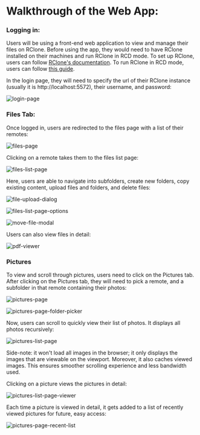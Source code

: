 # Walkthrough of the Web App:

### Logging in:

Users will be using a front-end web application to view and manage their files on RClone. Before using the app, they would need to have RClone installed on their machines and run RClone in RCD mode. To set up RClone, users can follow [RClone's documentation](https://rclone.org/docs/). To run RClone in RCD mode, users can follow [this guide](https://rclone.org/commands/rclone_rcd/).

In the login page, they will need to specify the url of their RClone instance (usually it is http://localhost:5572), their username, and password:

![login-page](screenshots/login-page.png)

### Files Tab:

Once logged in, users are redirected to the files page with a list of their remotes:

![files-page](screenshots/files-page.png)

Clicking on a remote takes them to the files list page:

![files-list-page](screenshots/files-list-page.png)

Here, users are able to navigate into subfolders, create new folders, copy existing content, upload files and folders, and delete files:

![file-upload-dialog](screenshots/file-upload-dialog.png)

![files-list-page-options](screenshots/files-list-page-options.png)

![move-file-modal](screenshots/move-file-modal.png)

Users can also view files in detail:

![pdf-viewer](screenshots/pdf-viewer.png)

### Pictures

To view and scroll through pictures, users need to click on the Pictures tab. After clicking on the Pictures tab, they will need to pick a remote, and a subfolder in that remote containing their photos:

![pictures-page](screenshots/pictures-page.png)

![pictures-page-folder-picker](screenshots/pictures-page-folder-picker.png)

Now, users can scroll to quickly view their list of photos. It displays all photos recursively:

![pictures-list-page](screenshots/pictures-list-page.png)

Side-note: it won't load all images in the browser; it only displays the images that are viewable on the viewport. Moreover, it also caches viewed images. This ensures smoother scrolling experience and less bandwidth used.

Clicking on a picture views the pictures in detail:

![pictures-list-page-viewer](screenshots/pictures-list-page-viewer.png)

Each time a picture is viewed in detail, it gets added to a list of recently viewed pictures for future, easy access:

![pictures-page-recent-list](screenshots/pictures-page-recent-list.png)
